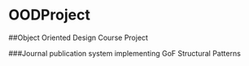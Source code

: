 # OODProject

##Object Oriented Design Course Project

###Journal publication system implementing GoF Structural Patterns
